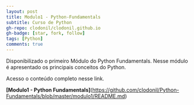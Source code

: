 ```yaml
---
layout: post
title: Modulo1 - Python-Fundamentals
subtitle: Curso de Python
gh-repo: clodonil/clodonil.github.io
gh-badge: [star, fork, follow]
tags: [Python]
comments: true
---
```


Disponibilizado o primeiro Módulo do Python Fundamentals. Nesse módulo é apresentado os principais conceitos do Python.


Acesso o conteúdo completo nesse link.


**[Modulo1 - Python Fundamentals]**(https://github.com/clodonil/Python-Fundamentals/blob/master/modulo1/README.md)
